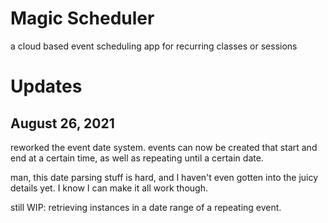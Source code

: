 # Magic Scheduler

a cloud based event scheduling app for recurring classes or sessions

# Updates

<!-- noop -->

## August 26, 2021

reworked the event date system.
events can now be created that start and end at a certain time,
as well as repeating until a certain date.

man, this date parsing stuff is hard, and I haven't even gotten into the
juicy details yet. I know I can make it all work though.

still WIP: retrieving instances in a date range of a repeating event.
